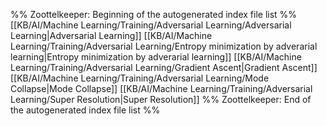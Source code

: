 %% Zoottelkeeper: Beginning of the autogenerated index file list  %%
 [[KB/AI/Machine Learning/Training/Adversarial Learning/Adversarial Learning|Adversarial Learning]]
 [[KB/AI/Machine Learning/Training/Adversarial Learning/Entropy minimization by adverarial learning|Entropy minimization by adverarial learning]]
 [[KB/AI/Machine Learning/Training/Adversarial Learning/Gradient Ascent|Gradient Ascent]]
 [[KB/AI/Machine Learning/Training/Adversarial Learning/Mode Collapse|Mode Collapse]]
 [[KB/AI/Machine Learning/Training/Adversarial Learning/Super Resolution|Super Resolution]]
%% Zoottelkeeper: End of the autogenerated index file list  %%
